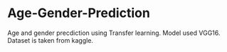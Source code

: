 # Age-Gender-Prediction
Age and gender precdiction using Transfer learning. Model used VGG16.
Dataset is taken from kaggle.
